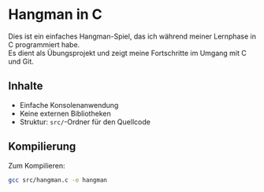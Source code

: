 # Hangman in C

Dies ist ein einfaches Hangman-Spiel, das ich während meiner Lernphase in C programmiert habe.  
Es dient als Übungsprojekt und zeigt meine Fortschritte im Umgang mit C und Git.

## Inhalte

- Einfache Konsolenanwendung
- Keine externen Bibliotheken
- Struktur: `src/`-Ordner für den Quellcode

## Kompilierung

Zum Kompilieren:

```bash
gcc src/hangman.c -o hangman
